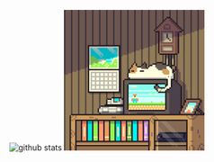 ![github stats](https://github-readme-stats.vercel.app/api?username=Kingbultsea&show_icons=true&hide_rank=true&hide_border=true)
<img src="https://raw.githubusercontent.com/shuzijun/shuzijun/master/pc.gif" width = "250" height = "250" alt=""/>
 
 
